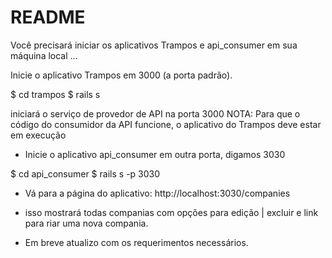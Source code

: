 # README

Você precisará iniciar os aplicativos Trampos e api_consumer em sua máquina local ... 

Inicie o aplicativo Trampos em 3000 (a porta padrão). 

$ cd trampos 
$ rails s  

iniciará o serviço de provedor de API na porta 3000 NOTA: Para que o código do consumidor da API funcione, o aplicativo do Trampos deve estar em execução 

* Inicie o aplicativo api_consumer em outra porta, digamos 3030 

$ cd api_consumer 
$ rails s -p 3030 

* Vá para a página do aplicativo: http://localhost:3030/companies 

* isso mostrará todas companias com opções para edição | excluir e link para riar uma nova compania. 

* Em breve atualizo com os requerimentos necessários.
